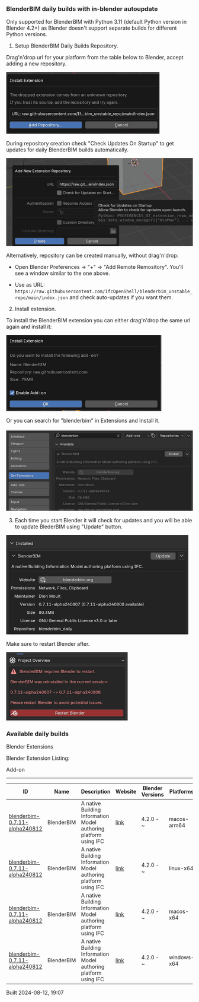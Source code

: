 ### BlenderBIM daily builds with in-blender autoupdate

Only supported for BlenderBIM with Python 3.11 (default Python version in Blender 4.2+) as Blender doesn't support separate builds for different Python versions.

1. Setup BlenderBIM Daily Builds Repository.

Drag'n'drop url for your platform from the table below to Blender, accept adding a new repository.

![](img/image-1.png)

During repository creation check "Check Updates On Startup" to get updates for daily BlenderBIM builds automatically.

![](img/image-2.png)

Alternatively, repository can be created manually, without drag'n'drop:

- Open Blender Preferences -> "+" -> "Add Remote Remository". You'll see a window similar to the one above.

- Use as URL: `https://raw.githubusercontent.com/IfcOpenShell/blenderbim_unstable_repo/main/index.json` and check auto-updates if you want them.



2. Install extension.

To install the BlenderBIM extension you can either drag'n'drop the same url again and install it:

![alt text](img/image-3.png)

Or you can search for "blenderbim" in Extensions and Install it.

![](img/image.png)


3. Each time you start Blender it will check for updates and you will be able to update BlederBIM using "Update" button.

![](img/image-4.png)

Make sure to restart Blender after.

![](img/image-5.png)


### Available daily builds




Blender Extensions


Blender Extension Listing:


Add\-on




---




| ID | Name | Description | Website | Blender Versions | Platforms | Size |
| --- | --- | --- | --- | --- | --- | --- |
| [blenderbim\-0\.7\.11\-alpha240812](https://github.com/IfcOpenShell/IfcOpenShell/releases/download/blenderbim-0.7.11-alpha240812/blenderbim_py311-0.7.11-alpha240812-macos-arm64.zip?repository=https://raw.githubusercontent.com/IfcOpenShell/blenderbim_unstable_repo/main/index.json&blender_version_min=4.2.0&platforms=macos-arm64) | BlenderBIM | A native Building Information Model authoring platform using IFC | [link](https://blenderbim.org/) | 4\.2\.0 \- \~ | macos\-arm64 | 98\.4MB |
| [blenderbim\-0\.7\.11\-alpha240812](https://github.com/IfcOpenShell/IfcOpenShell/releases/download/blenderbim-0.7.11-alpha240812/blenderbim_py311-0.7.11-alpha240812-linux-x64.zip?repository=https://raw.githubusercontent.com/IfcOpenShell/blenderbim_unstable_repo/main/index.json&blender_version_min=4.2.0&platforms=linux-x64) | BlenderBIM | A native Building Information Model authoring platform using IFC | [link](https://blenderbim.org/) | 4\.2\.0 \- \~ | linux\-x64 | 105\.4MB |
| [blenderbim\-0\.7\.11\-alpha240812](https://github.com/IfcOpenShell/IfcOpenShell/releases/download/blenderbim-0.7.11-alpha240812/blenderbim_py311-0.7.11-alpha240812-macos-x64.zip?repository=https://raw.githubusercontent.com/IfcOpenShell/blenderbim_unstable_repo/main/index.json&blender_version_min=4.2.0&platforms=macos-x64) | BlenderBIM | A native Building Information Model authoring platform using IFC | [link](https://blenderbim.org/) | 4\.2\.0 \- \~ | macos\-x64 | 99\.2MB |
| [blenderbim\-0\.7\.11\-alpha240812](https://github.com/IfcOpenShell/IfcOpenShell/releases/download/blenderbim-0.7.11-alpha240812/blenderbim_py311-0.7.11-alpha240812-windows-x64.zip?repository=https://raw.githubusercontent.com/IfcOpenShell/blenderbim_unstable_repo/main/index.json&blender_version_min=4.2.0&platforms=windows-x64) | BlenderBIM | A native Building Information Model authoring platform using IFC | [link](https://blenderbim.org/) | 4\.2\.0 \- \~ | windows\-x64 | 80\.3MB |


Built 2024\-08\-12, 19:07




